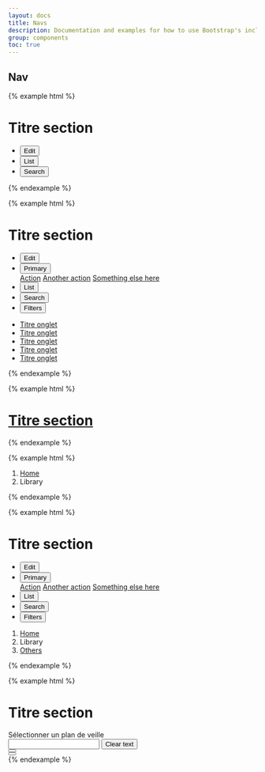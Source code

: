 ```yaml
---
layout: docs
title: Navs
description: Documentation and examples for how to use Bootstrap's included navigation components.
group: components
toc: true
---
```


## Nav

{% example html %}
<div class="actionbar">
  <div class="actionbar-head">
    <h1 class="mb-0">Titre section</h1>
    <ul class="toolbar mb-0 d-none d-md-flex">
      <li class="toolbar-item">
        <button class="btn btn-sm btn-transparent btn-color-gray toolbar-item-spacing">
          <span class="sr-only">Edit</span>
          <i class="icons-edit icon-size-1x25"></i>
        </button>
      </li>
      <li class="toolbar-item">
        <button class="btn btn-sm btn-transparent btn-color-gray toolbar-item-spacing">
          <span class="sr-only">List</span>
          <i class="icons-liste icon-size-1x25"></i>
        </button>
      </li>
      <li class="toolbar-item">
        <button class="btn btn-sm btn-transparent btn-color-gray toolbar-item-spacing">
          <span class="sr-only">Search</span>
          <i class="icons-search icon-size-1x25"></i>
        </button>
      </li>
    </ul>
  </div>
</div>
{% endexample %}

{% example html %}
<div class="actionbar actionbar-lg">
  <div class="actionbar-head">
    <h1 class="mb-0">Titre section</h1>
    <ul class="toolbar mb-0 d-none d-md-flex">
      <li class="toolbar-item">
        <button class="btn btn-sm btn-transparent btn-color-gray toolbar-item-spacing">
          <span class="sr-only">Edit</span>
          <i class="icons-edit icon-size-1x25"></i>
        </button>
      </li>
      <li class="toolbar-item toolbar-item-spacing">
        <div class="btn-group dropdown">
          <button type="button" class="btn btn-sm btn-primary dropdown-toggle" data-toggle="dropdown" aria-haspopup="true" aria-expanded="false">
            <span>Primary</span>
            <i class="icons-arrow-down"></i>
          </button>
          <div class="dropdown-menu dropdown-menu-right">
            <a class="dropdown-item" href="#">Action</a>
            <a class="dropdown-item" href="#">Another action</a>
            <a class="dropdown-item" href="#">Something else here</a>
          </div>
        </div>
      </li>
      <li class="toolbar-item">
        <button class="btn btn-sm btn-transparent btn-color-gray toolbar-item-spacing">
          <span class="sr-only">List</span>
          <i class="icons-liste icon-size-1x25"></i>
        </button>
      </li>
      <li class="toolbar-item">
        <button class="btn btn-sm btn-transparent btn-color-gray toolbar-item-spacing">
          <span class="sr-only">Search</span>
          <i class="icons-search icon-size-1x25"></i>
        </button>
      </li>
      <li class="toolbar-item">
        <button class="btn btn-sm btn-transparent btn-color-gray toolbar-item-spacing">
          <span class="sr-only">Filters</span>
          <i class="icons-filters icon-size-1x25"></i>
        </button>
      </li>
    </ul>
  </div>
  <ul class="navtabs mt-2 mb-0 dragscroll">
    <li class="navtabs-item pr-4">
      <a href="#" class="active">Titre onglet</a>
    </li>
    <li class="navtabs-item pr-4">
      <a href="#">Titre onglet</a>
    </li>
    <li class="navtabs-item pr-4">
      <a href="#">Titre onglet</a>
    </li>
    <li class="navtabs-item pr-4">
      <a href="#">Titre onglet</a>
    </li>
    <li class="navtabs-item pr-4">
      <a href="#">Titre onglet</a>
    </li>
  </ul>
</div>
{% endexample %}

{% example html %}
<div class="actionbar">
  <div class="actionbar-head">
    <h1 class="mb-0"><a href="#"><i class="icons-arrow-prev icon-size-x75 mr-2"></i>Titre section</a></h1>
  </div>
</div>
{% endexample %}

{% example html %}
<div class="actionbar">
  <div class="actionbar-head">
    <nav aria-label="breadcrumb">
      <ol class="breadcrumb breadcrumb-lg mb-0 p-0">
        <li class="breadcrumb-item"><a href="#">Home</a></li>
        <li class="breadcrumb-item active" aria-current="page">Library</li>
      </ol>
    </nav>
  </div>
</div>
{% endexample %}

{% example html %}
<div class="actionbar actionbar-lg">
  <div class="actionbar-head">
    <h1 class="mb-0">Titre section</h1>
    <ul class="toolbar mb-0 d-none d-md-flex">
      <li class="toolbar-item">
        <button class="btn btn-sm btn-transparent btn-color-gray toolbar-item-spacing">
          <span class="sr-only">Edit</span>
          <i class="icons-edit icon-size-1x25"></i>
        </button>
      </li>
      <li class="toolbar-item toolbar-item-spacing">
        <div class="btn-group dropdown">
          <button type="button" class="btn btn-sm btn-primary dropdown-toggle" data-toggle="dropdown" aria-haspopup="true" aria-expanded="false">
            <span>Primary</span>
            <i class="icons-arrow-down"></i>
          </button>
          <div class="dropdown-menu dropdown-menu-right">
            <a class="dropdown-item" href="#">Action</a>
            <a class="dropdown-item" href="#">Another action</a>
            <a class="dropdown-item" href="#">Something else here</a>
          </div>
        </div>
      </li>
      <li class="toolbar-item">
        <button class="btn btn-sm btn-transparent btn-color-gray toolbar-item-spacing">
          <span class="sr-only">List</span>
          <i class="icons-liste icon-size-1x25"></i>
        </button>
      </li>
      <li class="toolbar-item">
        <button class="btn btn-sm btn-transparent btn-color-gray toolbar-item-spacing">
          <span class="sr-only">Search</span>
          <i class="icons-search icon-size-1x25"></i>
        </button>
      </li>
      <li class="toolbar-item">
        <button class="btn btn-sm btn-transparent btn-color-gray toolbar-item-spacing">
          <span class="sr-only">Filters</span>
          <i class="icons-filters icon-size-1x25"></i>
        </button>
      </li>
    </ul>
  </div>
  <nav aria-label="breadcrumb" class="d-none d-md-flex">
    <ol class="breadcrumb mt-2 mb-0">
      <li class="breadcrumb-item"><a href="#">Home</a></li>
      <li class="breadcrumb-item active" aria-current="page">Library</li>
      <li class="breadcrumb-item"><a href="#">Others</a></li>
    </ol>
  </nav>
</div>
{% endexample %}

{% example html %}
<div class="actionbar">
  <div class="actionbar-head d-none d-md-flex">
    <h1 class="mb-0">Titre section</h1>
    <div class="d-flex align-items-center">
      <label class="font-weight-medium text-nowrap pr-3 mb-0">Sélectionner un plan de veille</label>
      <div class="input-group align-items-center">
        <div class="form-control-container" data-component="control" data-clear-option="true">
          <input type="text" class="form-control clear-option" data-role="input" data-placeholder="Rechercher" />
          <span class="form-control-state"></span>
          <button type="button" class="btn-clear btn-primary d-none" data-btn="clear">
            <span class="sr-only">Clear text</span>
            <i class="icons-close"></i>
          </button>
        </div>
        <div class="input-group-append input-group-last">
          <button type="button" class="btn btn-primary btn-only-icon">
            <i class="icons-search"></i>
          </button>
        </div>
        <button type="button" class="btn btn-only-icon btn-white d-block d-md-none" data-role="close"><i class="icons-close icon-size-1x25"></i></button>
      </div>
    </div>
  </div>
</div>
{% endexample %}